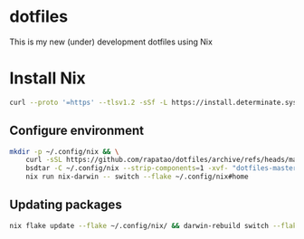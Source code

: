 # dotfiles

This is my new (under) development dotfiles using Nix

# Install Nix

```bash
curl --proto '=https' --tlsv1.2 -sSf -L https://install.determinate.systems/nix | sh -s -- install
```

## Configure environment

```bash
mkdir -p ~/.config/nix && \
    curl -sSL https://github.com/rapatao/dotfiles/archive/refs/heads/master.zip | \
    bsdtar -C ~/.config/nix --strip-components=1 -xvf- "dotfiles-master/." && \
    nix run nix-darwin -- switch --flake ~/.config/nix#home    
```

## Updating packages

```bash
nix flake update --flake ~/.config/nix/ && darwin-rebuild switch --flake ~/.config/nix#home
```
